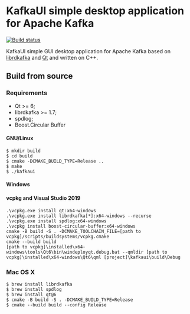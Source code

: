 # KafkaUI simple desktop application for Apache Kafka
[![Build status](https://ci.appveyor.com/api/projects/status/em41ysnqfi2cwgmt/branch/main?svg=true)](https://ci.appveyor.com/project/RPG-18/kafkaui/branch/main)

KafkaUI simple GUI desktop application for Apache Kafka based on [librdkafka](https://github.com/edenhill/librdkafka) and
[Qt](https://www.qt.io/) and written on C++.

## Build from source

### Requirements

* Qt >= 6;
* librdkafka >= 1.7;
* spdlog;
* Boost.Circular Buffer

#### GNU/Linux

    $ mkdir build
    $ cd build
    $ cmake -DCMAKE_BUILD_TYPE=Release ..
    $ make
    $ ./kafkaui


#### Windows

#### vcpkg and Visual Studio 2019

    .\vcpkg.exe install qt:x64-windows
    .\vcpkg.exe install librdkafka[*]:x64-windows --recurse
    .\vcpkg.exe install spdlog:x64-windows
    .\vcpkg install boost-circular-buffer:x64-windows
    cmake -B build -S . -DCMAKE_TOOLCHAIN_FILE=[path to vcpkg]/scripts/buildsystems/vcpkg.cmake
    cmake --build build
    [path to vcpkg]\installed\x64-windows\tools\Qt6\bin\windeployqt.debug.bat --qmldir [path to vcpkg]\installed\x64-windows\Qt6\qml [project]\kafkaui\build\Debug

### Mac OS X
    
    $ brew install librdkafka
    $ brew install spdlog
    $ brew install qt@6
    $ cmake -B build -S . -DCMAKE_BUILD_TYPE=Release
    $ cmake --build build --config Release

